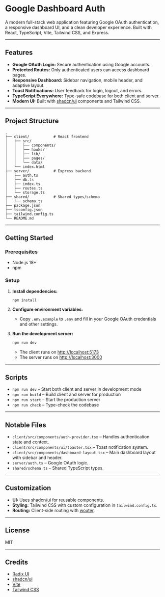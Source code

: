 # Google Dashboard Auth

A modern full-stack web application featuring Google OAuth authentication, a responsive dashboard UI, and a clean developer experience. Built with React, TypeScript, Vite, Tailwind CSS, and Express.

---

## Features

- **Google OAuth Login:** Secure authentication using Google accounts.
- **Protected Routes:** Only authenticated users can access dashboard pages.
- **Responsive Dashboard:** Sidebar navigation, mobile header, and adaptive layout.
- **Toast Notifications:** User feedback for login, logout, and errors.
- **TypeScript Everywhere:** Type-safe codebase for both client and server.
- **Modern UI:** Built with [shadcn/ui](https://ui.shadcn.com/) components and Tailwind CSS.

---

## Project Structure

```
.
├── client/           # React frontend
│   ├── src/
│   │   ├── components/
│   │   ├── hooks/
│   │   ├── lib/
│   │   ├── pages/
│   │   └── data/
│   └── index.html
├── server/           # Express backend
│   ├── auth.ts
│   ├── db.ts
│   ├── index.ts
│   ├── routes.ts
│   └── storage.ts
├── shared/           # Shared types/schema
│   └── schema.ts
├── package.json
├── tsconfig.json
├── tailwind.config.ts
└── README.md
```

---

## Getting Started

### Prerequisites

- Node.js 18+
- npm

### Setup

1. **Install dependencies:**
   ```sh
   npm install
   ```

2. **Configure environment variables:**
   - Copy `.env.example` to `.env` and fill in your Google OAuth credentials and other settings.

3. **Run the development server:**
   ```sh
   npm run dev
   ```
   - The client runs on [http://localhost:5173](http://localhost:5173)
   - The server runs on [http://localhost:3000](http://localhost:3000)

---

## Scripts

- `npm run dev` – Start both client and server in development mode
- `npm run build` – Build client and server for production
- `npm run start` – Start the production server
- `npm run check` – Type-check the codebase

---

## Notable Files

- `client/src/components/auth-provider.tsx` – Handles authentication state and context.
- `client/src/components/ui/toaster.tsx` – Toast notification system.
- `client/src/components/dashboard-layout.tsx` – Main dashboard layout with sidebar and header.
- `server/auth.ts` – Google OAuth logic.
- `shared/schema.ts` – Shared TypeScript types.

---

## Customization

- **UI:** Uses [shadcn/ui](https://ui.shadcn.com/) for reusable components.
- **Styling:** Tailwind CSS with custom configuration in `tailwind.config.ts`.
- **Routing:** Client-side routing with [wouter](https://github.com/molefrog/wouter).

---

## License

MIT

---

## Credits

- [Radix UI](https://www.radix-ui.com/)
- [shadcn/ui](https://ui.shadcn.com/)
- [Vite](https://vitejs.dev/)
- [Tailwind CSS](https://tailwindcss.com/)
